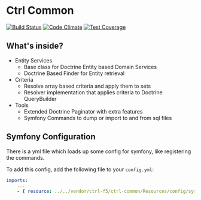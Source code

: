 Ctrl Common
===============

[![Build Status](https://travis-ci.org/ctrl-f5/ctrl-common.svg)](https://travis-ci.org/ctrl-f5/ctrl-common) [![Code Climate](https://codeclimate.com/github/ctrl-f5/ctrl-common/badges/gpa.svg)](https://codeclimate.com/github/ctrl-f5/ctrl-common) [![Test Coverage](https://codeclimate.com/github/ctrl-f5/ctrl-common/badges/coverage.svg)](https://codeclimate.com/github/ctrl-f5/ctrl-common/coverage)

What's inside?
--------------

* Entity Services
    - Base class for Doctrine Entity based Domain Services
    - Doctrine Based Finder for Entity retrieval
* Criteria
    - Resolve array based criteria and apply them to sets
    - Resolver implementation that applies criteria to Doctrine QueryBuilder
* Tools
    - Extended Doctrine Paginator with extra features
    - Symfony Commands to dump or import to and from sql files
    
Symfony Configuration
---------------------

There is a yml file which loads up some config for symfony, like registering the commands.

To add this config, add the following file to your `config.yml`:

```yml
imports:
    ...
    - { resource: ../../vendor/ctrl-f5/ctrl-common/Resources/config/symfony_services_commands.yml }
```